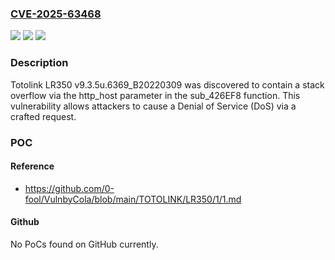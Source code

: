 ### [CVE-2025-63468](https://cve.mitre.org/cgi-bin/cvename.cgi?name=CVE-2025-63468)
![](https://img.shields.io/static/v1?label=Product&message=n%2Fa&color=blue)
![](https://img.shields.io/static/v1?label=Version&message=n%2Fa%20&color=brightgreen)
![](https://img.shields.io/static/v1?label=Vulnerability&message=n%2Fa&color=brightgreen)

### Description

Totolink LR350 v9.3.5u.6369_B20220309 was discovered to contain a stack overflow via the http_host parameter in the sub_426EF8 function. This vulnerability allows attackers to cause a Denial of Service (DoS) via a crafted request.

### POC

#### Reference
- https://github.com/0-fool/VulnbyCola/blob/main/TOTOLINK/LR350/1/1.md

#### Github
No PoCs found on GitHub currently.

